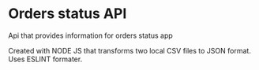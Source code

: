 # Orders status API
Api that provides information for orders status app

Created with NODE JS that transforms two local CSV files to JSON format.
Uses ESLINT formater. 


